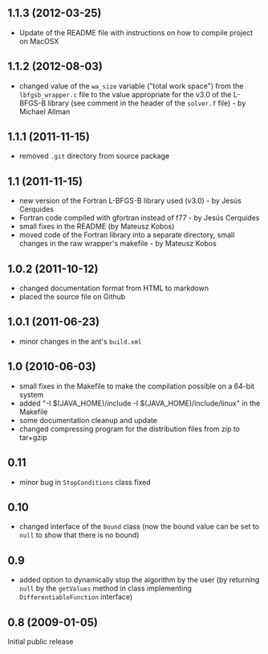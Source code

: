1.1.3 (2012-03-25)
------------------
- Update of the README file with instructions on how to compile project on MacOSX

1.1.2 (2012-08-03)
------------------
- changed value of the `wa_size` variable ("total work space") from the `lbfgsb_wrapper.c` file to the value appropriate for the v3.0 of the L-BFGS-B library (see comment in the header of the `solver.f` file) - by Michael Allman

1.1.1 (2011-11-15)
------------------
- removed `.git` directory from source package

1.1 (2011-11-15)
----------------
- new version of the Fortran L-BFGS-B library used (v3.0) - by Jesús Cerquides
- Fortran code compiled with gfortran instead of f77 - by Jesús Cerquides
- small fixes in the README (by Mateusz Kobos)
- moved code of the Fortran library into a separate directory, small changes in the raw wrapper's makefile - by Mateusz Kobos

1.0.2 (2011-10-12)
------------------
- changed documentation format from HTML to markdown
- placed the source file on Github

1.0.1 (2011-06-23)
------------------
- minor changes in the ant's `build.xml`

1.0 (2010-06-03)
----------------
- small fixes in the Makefile to make the compilation possible on a 64-bit system
- added "-I $(JAVA_HOME)/include -I $(JAVA_HOME)/include/linux" in the Makefile
- some documentation cleanup and update
- changed compressing program for the distribution files from zip to tar+gzip

0.11
----
- minor bug in `StopConditions` class fixed

0.10
----
- changed interface of the `Bound` class (now the bound value can be set to `null` to show that there is no bound)

0.9
---
- added option to dynamically stop the algorithm by the user (by returning `null` by the `getValues` method in class implementing `DifferentiableFunction` interface)

0.8 (2009-01-05)
----------------
Initial public release
